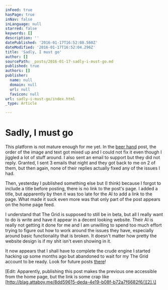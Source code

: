 ```yaml
---
inFeed: true
hasPage: true
inNav: false
inLanguage: null
starred: false
keywords: []
description: ''
datePublished: '2016-01-17T16:52:08.560Z'
dateModified: '2016-01-17T16:52:04.296Z'
title: 'Sadly, I must go'
author: []
sourcePath: _posts/2016-01-17-sadly-i-must-go.md
published: true
authors: []
publisher:
  name: null
  domain: null
  url: null
  favicon: null
url: sadly-i-must-go/index.html
_type: Article

---
```

# Sadly, I must go

This platform is not mature enough for me yet. In the [beer hand][0] post, the order of the image and text got mixed up and I could not fix it even though I jiggled a lot of stuff around. I also sent an email to support but they did not reply. Granted, I sent 3 emails that night and they got back to me on 2 of them, but then again, none of their replies actually fixed any of the issues I had.

Then, yesterday I published something else but (I think) because I forgot to include a title before posting, there is no link to the post's page. I added a title, but apparently by then it was too late for the AI to add a link to the page. What made it suck even more was that only part of the post appears on the home page feed.

I understand that The Grid is supposed to still be in beta, but all I really want to do is write and have it appear in a decent looking website. Their AI is really not getting it done for me and I am unwilling to spend too much effort trying to figure out how to work around the issues they have, especially around basic functionality that is broken. It doesn't matter how pretty the website design is if my shit isn't even showing in it.

It now appears that I shall have to complete the crude engine I started hacking up some months ago but abandoned to wait for my The Grid account to be ready. Look for future posts [there][1]!

\[Edit: Apparently, publishing this post makes the previous one accessible from the home page, but the link is some crap like [http://blag.attaboy.me/8dd59615-deda-4e19-b08f-b72a7f6682f6/][2].\]

[0]: http://blag.attaboy.me/lets-get-this-bitch-on-the-road/
[1]: http://attaboy.me/
[2]: http://blag.attaboy.me/8dd59615-deda-4e19-b08f-b72a7f6682f6/